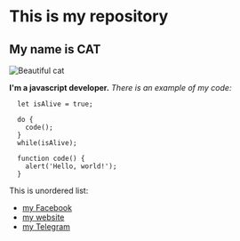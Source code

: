 # This is my repository

## My name is CAT

![Beautiful cat](https://upload.wikimedia.org/wikipedia/commons/thumb/b/b1/VAN_CAT.png/480px-VAN_CAT.png)

**I'm a javascript developer.** *There is an example of my code:*

```
  let isAlive = true;
  
  do {
    code();
  }
  while(isAlive);
  
  function code() {
    alert('Hello, world!');
  }
```
This is unordered list:
- [my Facebook](https://www.facebook.com)
- [my website](https://github.com/AndressDa)
- [my Telegram](https://web.telegram.org)
